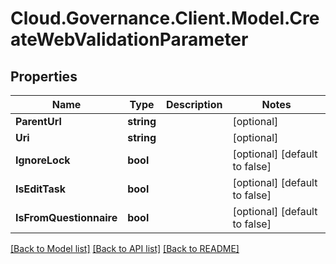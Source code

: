 # Cloud.Governance.Client.Model.CreateWebValidationParameter
## Properties

Name | Type | Description | Notes
------------ | ------------- | ------------- | -------------
**ParentUrl** | **string** |  | [optional] 
**Uri** | **string** |  | [optional] 
**IgnoreLock** | **bool** |  | [optional] [default to false]
**IsEditTask** | **bool** |  | [optional] [default to false]
**IsFromQuestionnaire** | **bool** |  | [optional] [default to false]

[[Back to Model list]](../README.md#documentation-for-models) [[Back to API list]](../README.md#documentation-for-api-endpoints) [[Back to README]](../README.md)


